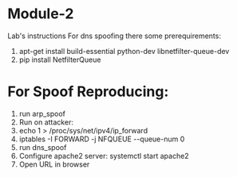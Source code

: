 # Module-2
Lab's instructions
For dns spoofing there some prerequirements:
  1. apt-get install build-essential python-dev libnetfilter-queue-dev
  2. pip install NetfilterQueue

# For Spoof Reproducing:
1. run arp_spoof
2. Run on attacker:
  1. echo 1 > /proc/sys/net/ipv4/ip_forward
  2. iptables -I FORWARD -j NFQUEUE --queue-num 0
3. run dns_spoof
4. Configure apache2 server: systemctl start apache2
5. Open URL in browser
